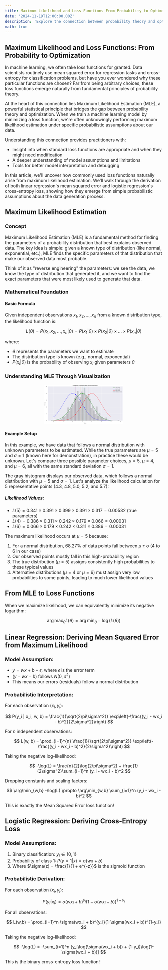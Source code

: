 ```yaml
---
title: Maximum Likelihood and Loss Functions From Probability to Optimization
date: '2024-11-19T12:00:00.00Z'
description: 'Explore the connection between probability theory and optimization in machine learning. Learn how common loss functions like mean squared error and cross-entropy naturally emerge from Maximum Likelihood Estimation (MLE).'
math: true
---
```


## Maximum Likelihood and Loss Functions: From Probability to Optimization

In machine learning, we often take loss functions for granted. Data scientists routinely use mean squared error for regression tasks and cross-entropy for classification problems, but have you ever wondered why these particular functions are chosen? Far from being arbitrary choices, these loss functions emerge naturally from fundamental principles of probability theory.

At the heart of this connection lies Maximum Likelihood Estimation (MLE), a powerful statistical principle that bridges the gap between probability theory and optimization. When we train a machine learning model by minimizing a loss function, we're often unknowingly performing maximum likelihood estimation under specific probabilistic assumptions about our data.

Understanding this connection provides practitioners with:
- Insight into when standard loss functions are appropriate and when they might need modification
- A deeper understanding of model assumptions and limitations
- Tools for better model interpretation and debugging

In this article, we'll uncover how commonly used loss functions naturally arise from maximum likelihood estimation. We'll walk through the derivation of both linear regression's mean squared error and logistic regression's cross-entropy loss, showing how they emerge from simple probabilistic assumptions about the data generation process.

## Maximum Likelihood Estimation

### Concept

Maximum Likelihood Estimation (MLE) is a fundamental method for finding the parameters of a probability distribution that best explains observed data. The key idea is simple: given a known type of distribution (like normal, exponential, etc.), MLE finds the specific parameters of that distribution that make our observed data most probable.

Think of it as "reverse engineering" the parameters: we see the data, we know the type of distribution that generated it, and we want to find the exact parameters that were most likely used to generate that data.

### Mathematical Foundation

#### Basic Formula

Given independent observations $x_1, x_2, \dots, x_n$ from a known distribution type, the likelihood function is:

$$
L(\theta) = P(x_1, x_2, \dots, x_n | \theta) = P(x_1 | \theta) \times P(x_2 | \theta) \times \dots \times P(x_n | \theta)
$$

where:
- $\theta$ represents the parameters we want to estimate
- The distribution type is known (e.g., normal, exponential)
- $P(x_i | \theta)$ is the probability of observing $x_i$ given parameters $\theta$

### Understanding MLE Through Visualization

<div style="text-align: center;">
    <img src="./distrib.png" alt="Distribution Comparison with Typical Observations" style="max-width: 50%;">
</div>

#### Example Setup

In this example, we have data that follows a normal distribution with unknown parameters to be estimated. While the true parameters are $\mu=5$ and $\sigma=1$ (known here for demonstration), in practice these would be unknown. Let's compare three possible parameter choices, $\mu=5$, $\mu=4$, and $\mu=6$, all with the same standard deviation $\sigma=1$.

The gray histogram displays our observed data, which follows a normal distribution with $\mu=5$ and $\sigma=1$. Let's analyze the likelihood calculation for 5 representative points (4.3, 4.8, 5.0, 5.2, and 5.7):

##### Likelihood Values:

- $L(5) = 0.341 \times 0.391 \times 0.399 \times 0.391 \times 0.317 = 0.00532$ (true parameters)
- $L(4) = 0.386 \times 0.311 \times 0.242 \times 0.179 \times 0.066 = 0.00031$
- $L(6) = 0.066 \times 0.179 \times 0.242 \times 0.311 \times 0.386 = 0.00031$

The maximum likelihood occurs at $\mu=5$ because:
1. For a normal distribution, 68.27% of data points fall between $\mu \pm \sigma$ (4 to 6 in our case)
2. Our observed points mostly fall in this high-probability region
3. The true distribution ($\mu=5$) assigns consistently high probabilities to these typical values
4. Alternative distributions ($\mu=4$ or $\mu=6$) must assign very low probabilities to some points, leading to much lower likelihood values

## From MLE to Loss Functions

When we maximize likelihood, we can equivalently minimize its negative logarithm:

$$
\arg\max_\theta L(\theta) = \arg\min_\theta -\log(L(\theta))
$$

## Linear Regression: Deriving Mean Squared Error from Maximum Likelihood

### Model Assumption:
- $y = wx + b + \epsilon$, where $\epsilon$ is the error term
- $(y - wx - b)$ follows $N(0, \sigma^2)$
- This means our errors (residuals) follow a normal distribution

### Probabilistic Interpretation:
For each observation $(x_i, y_i)$:

$$
P(y_i | x_i, w, b) = \frac{1}{\sqrt{2\pi\sigma^2}} \exp\left(-\frac{(y_i - wx_i - b)^2}{2\sigma^2}\right)
$$

For $n$ independent observations:

$$
L(w, b) = \prod_{i=1}^{n} \frac{1}{\sqrt{2\pi\sigma^2}} \exp\left(-\frac{(y_i - wx_i - b)^2}{2\sigma^2}\right)
$$

Taking the negative log-likelihood:

$$
-\log(L) = \frac{n}{2}\log(2\pi\sigma^2) + \frac{1}{2\sigma^2}\sum_{i=1}^n (y_i - wx_i - b)^2
$$

Dropping constants and scaling factors:

$$
\arg\min_{w,b} -\log(L) \propto \arg\min_{w,b} \sum_{i=1}^n (y_i - wx_i - b)^2
$$

This is exactly the Mean Squared Error loss function!

## Logistic Regression: Deriving Cross-Entropy Loss

### Model Assumptions:
1. Binary classification: $y_i \in \{0,1\}$
2. Probability of class 1: $P(y=1|x) = \sigma(wx + b)$
3. Where $\sigma(z) = \frac{1}{1 + e^{-z}}$ is the sigmoid function

### Probabilistic Derivation:
For each observation $(x_i, y_i)$:

$$
P(y_i|x_i) = \sigma(wx_i + b)^{y_i}(1-\sigma(wx_i + b))^{1-y_i}
$$

For all observations:

$$
L(w,b) = \prod_{i=1}^n \sigma(wx_i + b)^{y_i}(1-\sigma(wx_i + b))^{1-y_i}
$$

Taking the negative log-likelihood:

$$
-\log(L) = -\sum_{i=1}^n [y_i\log(\sigma(wx_i + b)) + (1-y_i)\log(1-\sigma(wx_i + b))]
$$

This is the binary cross-entropy loss function!